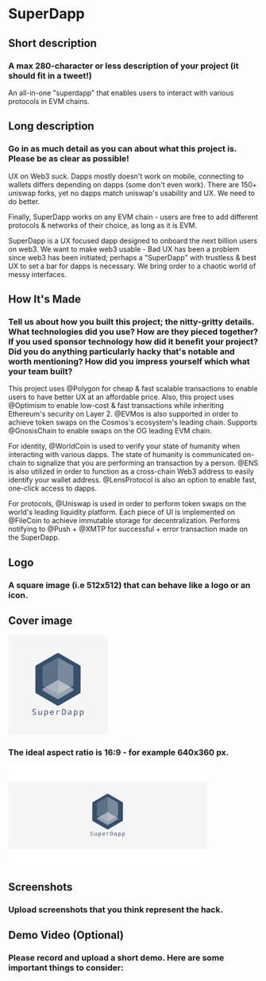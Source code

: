 # SuperDapp

## Short description

### A max 280-character or less description of your project (it should fit in a tweet!)

An all-in-one "superdapp" that enables users to interact with various protocols in EVM chains.

## Long description

### Go in as much detail as you can about what this project is. Please be as clear as possible!

UX on Web3 suck. Dapps mostly doesn't work on mobile, connecting to wallets differs depending on dapps (some don't even work). There are 150+ uniswap forks, yet no dapps match uniswap's usability and UX. We need to do better.

Finally, SuperDapp works on any EVM chain - users are free to add different protocols & networks of their choice, as long as it is EVM.

SuperDapp is a UX focused dapp designed to onboard the next billion users on web3. We want to make web3 usable - Bad UX has been a problem since web3 has been initiated; perhaps a "SuperDapp" with trustless & best UX to set a bar for dapps is necessary. We bring order to a chaotic world of messy interfaces.

## How It's Made

### Tell us about how you built this project; the nitty-gritty details. What technologies did you use? How are they pieced together? If you used sponsor technology how did it benefit your project? Did you do anything particularly hacky that's notable and worth mentioning? How did you impress yourself which what your team built?

This project uses @Polygon for cheap & fast scalable transactions to enable users to have better UX at an affordable price. Also, this project uses @Optimism to enable low-cost & fast transactions while inheriting Ethereum's security on Layer 2. @EVMos is also supported in order to achieve token swaps on the Cosmos's ecosystem's leading chain. Supports @GnosisChain to enable swaps on the OG leading EVM chain.

For identity, @WorldCoin is used to verify your state of humanity when interacting with various dapps. The state of humanity is communicated on-chain to signalize that you are performing an transaction by a person. @ENS is also utilized in order to function as a cross-chain Web3 address to easily identify your wallet address. @LensProtocol is also an option to enable fast, one-click access to dapps.

For protocols, @Uniswap is used in order to perform token swaps on the world's leading liquidity platform. Each piece of UI is implemented on @FileCoin to achieve immutable storage for decentralization. Performs notifying to @Push + @XMTP for successful + error transaction made on the SuperDapp.

## Logo

### A square image (i.e 512x512) that can behave like a logo or an icon.

## Cover image

<img src="./public/logo.png" height="200">

### The ideal aspect ratio is 16:9 - for example 640x360 px.

<img src="./public/banner.png" height="200">

## Screenshots

### Upload screenshots that you think represent the hack.

## Demo Video (Optional)

### Please record and upload a short demo. Here are some important things to consider:
